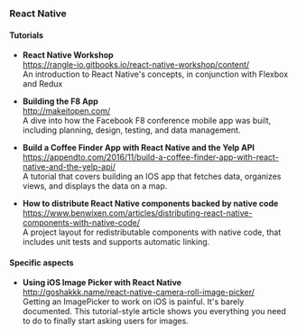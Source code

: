 ### React Native


#### Tutorials

- **React Native Workshop**  
  https://rangle-io.gitbooks.io/react-native-workshop/content/  
  An introduction to React Native's concepts, in conjunction with Flexbox and Redux
  
- **Building the F8 App**  
  http://makeitopen.com/  
  A dive into how the Facebook F8 conference mobile app was built, including planning, design, testing, and data management.
  
- **Build a Coffee Finder App with React Native and the Yelp API**  
  https://appendto.com/2016/11/build-a-coffee-finder-app-with-react-native-and-the-yelp-api/  
  A tutorial that covers building an IOS app that fetches data, organizes views, and displays the data on a map.
  
- **How to distribute React Native components backed by native code**  
  https://www.benwixen.com/articles/distributing-react-native-components-with-native-code/  
  A project layout for redistributable components with native code, that includes unit tests and supports automatic linking.
  
  
#### Specific aspects

- **Using iOS Image Picker with React Native**  
  http://goshakkk.name/react-native-camera-roll-image-picker/  
  Getting an ImagePicker to work on iOS is painful. It's barely documented. This tutorial-style article shows you everything you need to do to finally start asking users for images.
